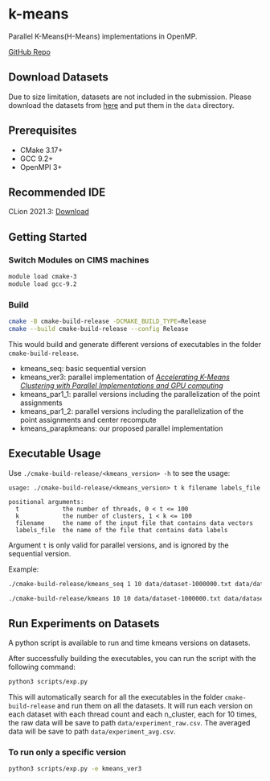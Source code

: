# k-means

Parallel K-Means(H-Means) implementations in OpenMP.

[GitHub Repo](https://github.com/nyu-multicore/k-means)

## Download Datasets

Due to size limitation, datasets are not included in the submission. Please download the datasets
from [here](https://github.com/nyu-multicore/k-means/tree/main/data) and put them in the `data` directory.

## Prerequisites

- CMake 3.17+
- GCC 9.2+
- OpenMPI 3+

## Recommended IDE

CLion 2021.3: [Download](https://www.jetbrains.com/clion/)

## Getting Started

### Switch Modules on CIMS machines

```bash
module load cmake-3
module load gcc-9.2
```

### Build

```bash
cmake -B cmake-build-release -DCMAKE_BUILD_TYPE=Release
cmake --build cmake-build-release --config Release
```

This would build and generate different versions of executables in the folder `cmake-build-release`.

- kmeans_seq: basic sequential version
- kmeans_ver3: parallel implementation of [_Accelerating K-Means Clustering with Parallel Implementations and GPU
  computing_](https://ieeexplore.ieee.org/document/7322467)
- kmeans_par1_1: parallel versions including the parallelization of the point assignments
- kmeans_par1_2: parallel versions including the parallelization of the point assignments and center recompute
- kmeans_parapkmeans: our proposed parallel implementation

## Executable Usage

Use `./cmake-build-release/<kmeans_version> -h` to see the usage:

```text
usage: ./cmake-build-release/<kmeans_version> t k filename labels_file

positional arguments:
  t            the number of threads, 0 < t <= 100
  k            the number of clusters, 1 < k <= 100
  filename     the name of the input file that contains data vectors
  labels_file  the name of the file that contains data labels
```

Argument `t` is only valid for parallel versions, and is ignored by the sequential version.

Example:

```bash
./cmake-build-release/kmeans_seq 1 10 data/dataset-1000000.txt data/dataset-1000000.10.kmeans.txt
```

```bash
./cmake-build-release/kmeans 10 10 data/dataset-1000000.txt data/dataset-1000000.10.kmeans.txt
```

## Run Experiments on Datasets

A python script is available to run and time kmeans versions on datasets.

After successfully building the executables, you can run the script with the following command:

```bash
python3 scripts/exp.py
```

This will automatically search for all the executables in the folder `cmake-build-release` and run them on all the
datasets. It will run each version on each dataset with each thread count and each n_cluster, each for 10 times, the raw
data will be save to path `data/experiment_raw.csv`. The averaged data will be save to path `data/experiment_avg.csv`.

### To run only a specific version

```bash
python3 scripts/exp.py -e kmeans_ver3
```
